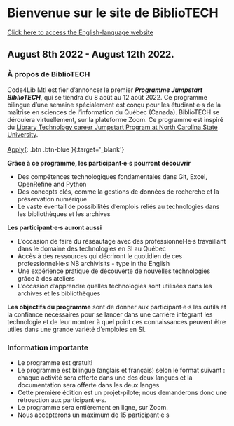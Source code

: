 # Bienvenue sur le site de BiblioTECH
[Click here to access the English-language website](https://code4libmontreal.github.io/BiblioTECH/)<br>

## August 8th 2022 - August 12th 2022.
### À propos de BiblioTECH
Code4Lib Mtl est fier d’annoncer le premier ***Programme Jumpstart BiblioTECH***, qui se tiendra du 8 août au 12 août 2022.
Ce programme bilingue d’une semaine spécialement est conçu pour les étudiant·e·s de la maîtrise en sciences de l’information du Québec (Canada). BiblioTECH se déroulera virtuellement, sur la plateforme Zoom. Ce programme est inspiré du [Library Technology career Jumpstart Program at North Carolina State University](https://www.lib.ncsu.edu/jumpstart). <br>
<br>
[Apply](https://surveys.mcgill.ca/ls3/447491?lang=fr){: .btn .btn-blue }{:target='_blank'}
<br>

**Grâce à ce programme, les participant·e·s pourront découvrir**
* Des compétences technologiques fondamentales dans Git, Excel, OpenRefine and Python
* Des concepts clés, comme la gestions de données de recherche et la préservation numérique
* Le vaste éventail de possibilités d’emplois reliés au technologies dans les bibliothèques et les archives

**Les participant·e·s auront aussi**
* L’occasion de faire du réseautage avec des professionnel·le·s travaillant dans le domaine des technologies en SI au Québec 
* Accès à des ressources qui décriront le quotidien de ces professionnel·le·s  NB archivisits - type in the English
* Une expérience pratique de découverte de nouvelles technologies grâce à des ateliers
* L’occasion d’apprendre quelles technologies sont utilisées dans les archives et les bibliothèques 

**Les objectifs du programme** sont de donner aux participant·e·s les outils et la confiance nécessaires pour se lancer dans une carrière intégrant les technologie et de leur montrer à quel point ces connaissances peuvent être utiles dans une grande variété d’emploies en SI.

### Information importante
* Le programme est gratuit!
* Le programme est bilingue (anglais et français) selon le format suivant : chaque activité sera offerte dans une des deux langues et la documentation sera offerte dans les deux langes.
* Cette première édition est un projet-pilote; nous demanderons donc une rétroaction aux participant·e·s. 
* Le programme sera entièrement en ligne, sur Zoom.
* Nous accepterons un maximum de 15 participant·e·s


